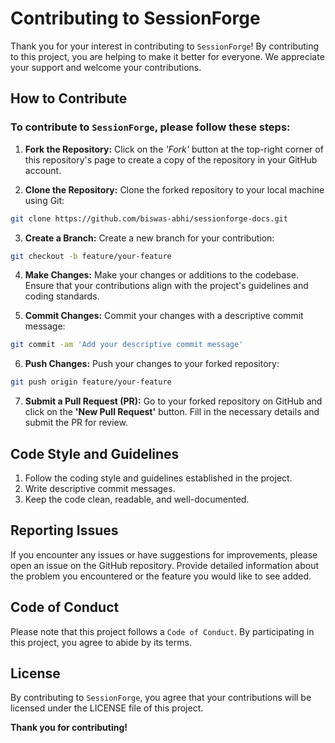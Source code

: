 # Contributing to SessionForge

Thank you for your interest in contributing to `SessionForge`! By contributing to this project, you are helping to make it better for everyone. We appreciate your support and welcome your contributions.

## How to Contribute

### To contribute to `SessionForge`, please follow these steps:

1. **Fork the Repository:** Click on the _'Fork'_ button at the top-right corner of this repository's page to create a copy of the repository in your GitHub account.

2. **Clone the Repository:** Clone the forked repository to your local machine using Git:

```bash
git clone https://github.com/biswas-abhi/sessionforge-docs.git
```

3. **Create a Branch:** Create a new branch for your contribution:

```bash
git checkout -b feature/your-feature
```

4. **Make Changes:** Make your changes or additions to the codebase. Ensure that your contributions align with the project's guidelines and coding standards.

5. **Commit Changes:** Commit your changes with a descriptive commit message:

```bash
git commit -am 'Add your descriptive commit message'
```

6. **Push Changes:** Push your changes to your forked repository:

```bash
git push origin feature/your-feature
```

7. **Submit a Pull Request (PR):** Go to your forked repository on GitHub and click on the **'New Pull Request'** button. Fill in the necessary details and submit the PR for review.

## Code Style and Guidelines

1. Follow the coding style and guidelines established in the project.
2. Write descriptive commit messages.
3. Keep the code clean, readable, and well-documented.

## Reporting Issues

If you encounter any issues or have suggestions for improvements, please open an issue on the GitHub repository. Provide detailed information about the problem you encountered or the feature you would like to see added.

## Code of Conduct

Please note that this project follows a `Code of Conduct`. By participating in this project, you agree to abide by its terms.

## License

By contributing to `SessionForge`, you agree that your contributions will be licensed under the LICENSE file of this project.

**Thank you for contributing!**
